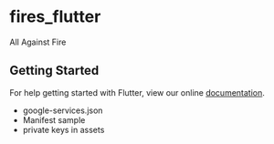 # fires_flutter

All Against Fire

## Getting Started

For help getting started with Flutter, view our online
[documentation](https://flutter.io/).


- google-services.json
- Manifest sample
- private keys in assets
